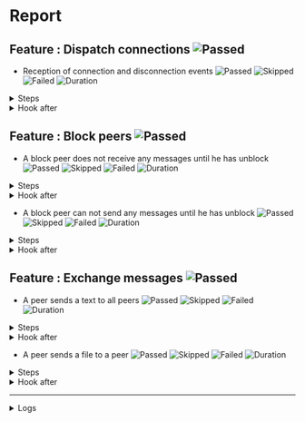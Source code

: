 # Report

## Feature : Dispatch connections ![Passed](https://img.shields.io/badge/Passed-green)

- Reception of connection and disconnection events ![Passed](https://img.shields.io/badge/18-Passed-green) ![Skipped](https://img.shields.io/badge/0-Skipped-yellow) ![Failed](https://img.shields.io/badge/0-Failed-red) ![Duration](https://img.shields.io/badge/7s-128ms-blue)

<details>
<summary>Steps</summary>

  - the following peers are started (line 4) ![Passed](https://img.shields.io/badge/Passed-green) ![Duration](https://img.shields.io/badge/3s-658ms-blue)
  - the peer "P1" connects to "P0" (line 10) ![Passed](https://img.shields.io/badge/Passed-green) ![Duration](https://img.shields.io/badge/0s-0ms-blue)
  - the peer "P0" receives (line 11) ![Passed](https://img.shields.io/badge/Passed-green) ![Duration](https://img.shields.io/badge/0s-4ms-blue)
  - the peer "P1" receives (line 14) ![Passed](https://img.shields.io/badge/Passed-green) ![Duration](https://img.shields.io/badge/0s-1ms-blue)
  - the peer "P2" connects to "P0" (line 17) ![Passed](https://img.shields.io/badge/Passed-green) ![Duration](https://img.shields.io/badge/0s-6ms-blue)
  - the peer "P0" receives (line 18) ![Passed](https://img.shields.io/badge/Passed-green) ![Duration](https://img.shields.io/badge/0s-3ms-blue)
  - the peer "P1" receives (line 21) ![Passed](https://img.shields.io/badge/Passed-green) ![Duration](https://img.shields.io/badge/0s-4ms-blue)
  - the peer "P2" receives (line 24) ![Passed](https://img.shields.io/badge/Passed-green) ![Duration](https://img.shields.io/badge/0s-6ms-blue)
  - the peer "P3" connects to "P0" (line 28) ![Passed](https://img.shields.io/badge/Passed-green) ![Duration](https://img.shields.io/badge/0s-2ms-blue)
  - the peer "P0" receives (line 29) ![Passed](https://img.shields.io/badge/Passed-green) ![Duration](https://img.shields.io/badge/0s-2ms-blue)
  - the peer "P1" receives (line 32) ![Passed](https://img.shields.io/badge/Passed-green) ![Duration](https://img.shields.io/badge/0s-1ms-blue)
  - the peer "P2" receives (line 35) ![Passed](https://img.shields.io/badge/Passed-green) ![Duration](https://img.shields.io/badge/1s-405ms-blue)
  - the peer "P3" receives (line 38) ![Passed](https://img.shields.io/badge/Passed-green) ![Duration](https://img.shields.io/badge/1s-5ms-blue)
  - the peer "P2" disconnects (line 43) ![Passed](https://img.shields.io/badge/Passed-green) ![Duration](https://img.shields.io/badge/0s-408ms-blue)
  - the peer "P0" receives (line 44) ![Passed](https://img.shields.io/badge/Passed-green) ![Duration](https://img.shields.io/badge/0s-6ms-blue)
  - the peer "P1" receives (line 47) ![Passed](https://img.shields.io/badge/Passed-green) ![Duration](https://img.shields.io/badge/0s-2ms-blue)
  - the peer "P3" receives (line 50) ![Passed](https://img.shields.io/badge/Passed-green) ![Duration](https://img.shields.io/badge/0s-2ms-blue)
  - the peer "P2" receives (line 53) ![Passed](https://img.shields.io/badge/Passed-green) ![Duration](https://img.shields.io/badge/0s-605ms-blue)
</details>



<details>
<summary>Hook after</summary>

- ![Passed](https://img.shields.io/badge/Passed-green) ![Duration](https://img.shields.io/badge/0s-405ms-blue)
</details>



## Feature : Block peers ![Passed](https://img.shields.io/badge/Passed-green)

- A block peer does not receive any messages until he has unblock ![Passed](https://img.shields.io/badge/17-Passed-green) ![Skipped](https://img.shields.io/badge/0-Skipped-yellow) ![Failed](https://img.shields.io/badge/0-Failed-red) ![Duration](https://img.shields.io/badge/6s-824ms-blue)

<details>
<summary>Steps</summary>

  - the following peers are started (line 4) ![Passed](https://img.shields.io/badge/Passed-green) ![Duration](https://img.shields.io/badge/3s-657ms-blue)
  - the peer "P1" connects to "P0" (line 9) ![Passed](https://img.shields.io/badge/Passed-green) ![Duration](https://img.shields.io/badge/0s-3ms-blue)
  - the peer "P1" receives (line 10) ![Passed](https://img.shields.io/badge/Passed-green) ![Duration](https://img.shields.io/badge/0s-1ms-blue)
  - the peer "P0" receives (line 13) ![Passed](https://img.shields.io/badge/Passed-green) ![Duration](https://img.shields.io/badge/0s-2ms-blue)
  - the peer "P2" connects to "P0" (line 16) ![Passed](https://img.shields.io/badge/Passed-green) ![Duration](https://img.shields.io/badge/0s-5ms-blue)
  - the peer "P1" receives (line 17) ![Passed](https://img.shields.io/badge/Passed-green) ![Duration](https://img.shields.io/badge/0s-3ms-blue)
  - the peer "P0" receives (line 20) ![Passed](https://img.shields.io/badge/Passed-green) ![Duration](https://img.shields.io/badge/0s-4ms-blue)
  - the peer "P2" receives (line 23) ![Passed](https://img.shields.io/badge/Passed-green) ![Duration](https://img.shields.io/badge/0s-5ms-blue)
  - the peer "P1" blocks the peer "P2" (line 27) ![Passed](https://img.shields.io/badge/Passed-green) ![Duration](https://img.shields.io/badge/0s-3ms-blue)
  - the peer "P2" receives (line 28) ![Passed](https://img.shields.io/badge/Passed-green) ![Duration](https://img.shields.io/badge/0s-1ms-blue)
  - the peer "P1" sends "I am a peer" to "all" (line 31) ![Passed](https://img.shields.io/badge/Passed-green) ![Duration](https://img.shields.io/badge/0s-403ms-blue)
  - the peer "P0" receives (line 32) ![Passed](https://img.shields.io/badge/Passed-green) ![Duration](https://img.shields.io/badge/1s-6ms-blue)
  - the peer "P2" does not receives (line 35) ![Passed](https://img.shields.io/badge/Passed-green) ![Duration](https://img.shields.io/badge/1s-407ms-blue)
  - the peer "P1" unblocks the peer "P2" (line 38) ![Passed](https://img.shields.io/badge/Passed-green) ![Duration](https://img.shields.io/badge/0s-6ms-blue)
  - the peer "P2" receives (line 39) ![Passed](https://img.shields.io/badge/Passed-green) ![Duration](https://img.shields.io/badge/0s-3ms-blue)
  - the peer "P1" sends "Hello" to "all" (line 42) ![Passed](https://img.shields.io/badge/Passed-green) ![Duration](https://img.shields.io/badge/0s-2ms-blue)
  - the peer "P2" receives (line 43) ![Passed](https://img.shields.io/badge/Passed-green) ![Duration](https://img.shields.io/badge/0s-304ms-blue)
</details>



<details>
<summary>Hook after</summary>

- ![Passed](https://img.shields.io/badge/Passed-green) ![Duration](https://img.shields.io/badge/0s-706ms-blue)
</details>


- A block peer can not send any messages until he has unblock ![Passed](https://img.shields.io/badge/17-Passed-green) ![Skipped](https://img.shields.io/badge/0-Skipped-yellow) ![Failed](https://img.shields.io/badge/0-Failed-red) ![Duration](https://img.shields.io/badge/6s-521ms-blue)

<details>
<summary>Steps</summary>

  - the following peers are started (line 48) ![Passed](https://img.shields.io/badge/Passed-green) ![Duration](https://img.shields.io/badge/3s-654ms-blue)
  - the peer "P1" connects to "P0" (line 53) ![Passed](https://img.shields.io/badge/Passed-green) ![Duration](https://img.shields.io/badge/0s-2ms-blue)
  - the peer "P1" receives (line 54) ![Passed](https://img.shields.io/badge/Passed-green) ![Duration](https://img.shields.io/badge/0s-2ms-blue)
  - the peer "P0" receives (line 57) ![Passed](https://img.shields.io/badge/Passed-green) ![Duration](https://img.shields.io/badge/0s-1ms-blue)
  - the peer "P2" connects to "P0" (line 60) ![Passed](https://img.shields.io/badge/Passed-green) ![Duration](https://img.shields.io/badge/0s-2ms-blue)
  - the peer "P1" receives (line 61) ![Passed](https://img.shields.io/badge/Passed-green) ![Duration](https://img.shields.io/badge/0s-7ms-blue)
  - the peer "P0" receives (line 64) ![Passed](https://img.shields.io/badge/Passed-green) ![Duration](https://img.shields.io/badge/0s-3ms-blue)
  - the peer "P2" receives (line 67) ![Passed](https://img.shields.io/badge/Passed-green) ![Duration](https://img.shields.io/badge/0s-6ms-blue)
  - the peer "P2" blocks the peer "P1" (line 71) ![Passed](https://img.shields.io/badge/Passed-green) ![Duration](https://img.shields.io/badge/0s-3ms-blue)
  - the peer "P1" receives (line 72) ![Passed](https://img.shields.io/badge/Passed-green) ![Duration](https://img.shields.io/badge/0s-2ms-blue)
  - the peer "P1" sends "I am a peer" to "all" (line 75) ![Passed](https://img.shields.io/badge/Passed-green) ![Duration](https://img.shields.io/badge/0s-1ms-blue)
  - the peer "P0" receives (line 76) ![Passed](https://img.shields.io/badge/Passed-green) ![Duration](https://img.shields.io/badge/0s-404ms-blue)
  - the peer "P2" does not receives (line 79) ![Passed](https://img.shields.io/badge/Passed-green) ![Duration](https://img.shields.io/badge/2s-6ms-blue)
  - the peer "P2" unblocks the peer "P1" (line 82) ![Passed](https://img.shields.io/badge/Passed-green) ![Duration](https://img.shields.io/badge/0s-406ms-blue)
  - the peer "P1" receives (line 83) ![Passed](https://img.shields.io/badge/Passed-green) ![Duration](https://img.shields.io/badge/0s-6ms-blue)
  - the peer "P1" sends "Hello" to "all" (line 86) ![Passed](https://img.shields.io/badge/Passed-green) ![Duration](https://img.shields.io/badge/0s-4ms-blue)
  - the peer "P2" receives (line 87) ![Passed](https://img.shields.io/badge/Passed-green) ![Duration](https://img.shields.io/badge/0s-2ms-blue)
</details>



<details>
<summary>Hook after</summary>

- ![Passed](https://img.shields.io/badge/Passed-green) ![Duration](https://img.shields.io/badge/1s-6ms-blue)
</details>



## Feature : Exchange messages ![Passed](https://img.shields.io/badge/Passed-green)

- A peer sends a text to all peers ![Passed](https://img.shields.io/badge/13-Passed-green) ![Skipped](https://img.shields.io/badge/0-Skipped-yellow) ![Failed](https://img.shields.io/badge/0-Failed-red) ![Duration](https://img.shields.io/badge/6s-101ms-blue)

<details>
<summary>Steps</summary>

  - the following peers are started (line 4) ![Passed](https://img.shields.io/badge/Passed-green) ![Duration](https://img.shields.io/badge/3s-654ms-blue)
  - the peer "P1" connects to "P0" (line 10) ![Passed](https://img.shields.io/badge/Passed-green) ![Duration](https://img.shields.io/badge/0s-3ms-blue)
  - the peer "P0" receives (line 11) ![Passed](https://img.shields.io/badge/Passed-green) ![Duration](https://img.shields.io/badge/0s-2ms-blue)
  - the peer "P2" connects to "P0" (line 14) ![Passed](https://img.shields.io/badge/Passed-green) ![Duration](https://img.shields.io/badge/0s-2ms-blue)
  - the peer "P0" receives (line 15) ![Passed](https://img.shields.io/badge/Passed-green) ![Duration](https://img.shields.io/badge/0s-6ms-blue)
  - the peer "P3" connects to "P0" (line 18) ![Passed](https://img.shields.io/badge/Passed-green) ![Duration](https://img.shields.io/badge/0s-3ms-blue)
  - the peer "P0" receives (line 19) ![Passed](https://img.shields.io/badge/Passed-green) ![Duration](https://img.shields.io/badge/0s-4ms-blue)
  - the peer "P2" receives (line 22) ![Passed](https://img.shields.io/badge/Passed-green) ![Duration](https://img.shields.io/badge/0s-6ms-blue)
  - the peer "P3" receives (line 27) ![Passed](https://img.shields.io/badge/Passed-green) ![Duration](https://img.shields.io/badge/0s-2ms-blue)
  - the peer "P1" sends "Hello all" to "all" (line 32) ![Passed](https://img.shields.io/badge/Passed-green) ![Duration](https://img.shields.io/badge/0s-2ms-blue)
  - the peer "P0" receives (line 33) ![Passed](https://img.shields.io/badge/Passed-green) ![Duration](https://img.shields.io/badge/0s-1ms-blue)
  - the peer "P2" receives (line 36) ![Passed](https://img.shields.io/badge/Passed-green) ![Duration](https://img.shields.io/badge/1s-406ms-blue)
  - the peer "P3" receives (line 39) ![Passed](https://img.shields.io/badge/Passed-green) ![Duration](https://img.shields.io/badge/1s-6ms-blue)
</details>



<details>
<summary>Hook after</summary>

- ![Passed](https://img.shields.io/badge/Passed-green) ![Duration](https://img.shields.io/badge/0s-406ms-blue)
</details>


- A peer sends a file to a peer ![Passed](https://img.shields.io/badge/11-Passed-green) ![Skipped](https://img.shields.io/badge/0-Skipped-yellow) ![Failed](https://img.shields.io/badge/0-Failed-red) ![Duration](https://img.shields.io/badge/3s-688ms-blue)

<details>
<summary>Steps</summary>

  - the following peers are started (line 44) ![Passed](https://img.shields.io/badge/Passed-green) ![Duration](https://img.shields.io/badge/3s-654ms-blue)
  - the peer "P1" connects to "P0" (line 50) ![Passed](https://img.shields.io/badge/Passed-green) ![Duration](https://img.shields.io/badge/0s-2ms-blue)
  - the peer "P0" receives (line 51) ![Passed](https://img.shields.io/badge/Passed-green) ![Duration](https://img.shields.io/badge/0s-3ms-blue)
  - the peer "P2" connects to "P0" (line 54) ![Passed](https://img.shields.io/badge/Passed-green) ![Duration](https://img.shields.io/badge/0s-2ms-blue)
  - the peer "P0" receives (line 55) ![Passed](https://img.shields.io/badge/Passed-green) ![Duration](https://img.shields.io/badge/0s-7ms-blue)
  - the peer "P3" connects to "P0" (line 58) ![Passed](https://img.shields.io/badge/Passed-green) ![Duration](https://img.shields.io/badge/0s-2ms-blue)
  - the peer "P0" receives (line 59) ![Passed](https://img.shields.io/badge/Passed-green) ![Duration](https://img.shields.io/badge/0s-5ms-blue)
  - the peer "P2" receives (line 62) ![Passed](https://img.shields.io/badge/Passed-green) ![Duration](https://img.shields.io/badge/0s-5ms-blue)
  - the peer "P3" receives (line 67) ![Passed](https://img.shields.io/badge/Passed-green) ![Duration](https://img.shields.io/badge/0s-1ms-blue)
  - the peer "P2" sends "file:/tests/test.txt" to "P1" (line 72) ![Passed](https://img.shields.io/badge/Passed-green) ![Duration](https://img.shields.io/badge/0s-1ms-blue)
  - the peer "P1" receives (line 73) ![Passed](https://img.shields.io/badge/Passed-green) ![Duration](https://img.shields.io/badge/0s-1ms-blue)
</details>



<details>
<summary>Hook after</summary>

- ![Passed](https://img.shields.io/badge/Passed-green) ![Duration](https://img.shields.io/badge/1s-407ms-blue)
</details>


---


<details>
<summary>Logs</summary>

```
  2023-10-09T09:10:06.236918Z  INFO rudp2plib::thread: Peer started on port 9000.
    at src/thread.rs:102

  2023-10-09T09:10:06.492124Z  INFO rudp2plib::thread: Peer started on port 9001.
    at src/thread.rs:102

  2023-10-09T09:10:06.759476Z  INFO rudp2plib::thread: Peer started on port 9002.
    at src/thread.rs:102

  2023-10-09T09:10:07.061703Z  INFO rudp2plib::thread: Peer started on port 9003.
    at src/thread.rs:102

  2023-10-09T09:10:07.135404Z  INFO rudp2plib::thread: Peer started on port 9100.
    at src/thread.rs:102

  2023-10-09T09:10:07.355990Z  INFO rudp2plib::thread: Peer started on port 9101.
    at src/thread.rs:102

  2023-10-09T09:10:07.515066Z  INFO rudp2plib::thread: Peer started on port 9102.
    at src/thread.rs:102

  2023-10-09T09:10:07.730699Z  INFO rudp2plib::thread: Peer started on port 9200.
    at src/thread.rs:102

  2023-10-09T09:10:07.806623Z  INFO rudp2plib::thread: Peer started on port 9201.
    at src/thread.rs:102

  2023-10-09T09:10:07.966498Z  INFO rudp2plib::thread: Peer started on port 9202.
    at src/thread.rs:102

  2023-10-09T09:10:08.095782Z  INFO rudp2plib::thread: Peer started on port 9300.
    at src/thread.rs:102

  2023-10-09T09:10:08.436876Z  INFO rudp2plib::thread: Peer started on port 9301.
    at src/thread.rs:102

  2023-10-09T09:10:08.555628Z  INFO rudp2plib::thread: Peer started on port 9302.
    at src/thread.rs:102

  2023-10-09T09:10:08.852557Z  INFO rudp2plib::thread: Peer started on port 9303.
    at src/thread.rs:102

  2023-10-09T09:10:09.135597Z  INFO rudp2plib::thread: Peer started on port 9400.
    at src/thread.rs:102

  2023-10-09T09:10:09.266438Z  INFO rudp2plib::thread: Peer started on port 9401.
    at src/thread.rs:102

  2023-10-09T09:10:09.408870Z  INFO rudp2plib::thread: Peer started on port 9402.
    at src/thread.rs:102

  2023-10-09T09:10:09.769698Z  INFO rudp2plib::thread: Peer started on port 9403.
    at src/thread.rs:102

  2023-10-09T09:10:09.805932Z  INFO rudp2plib::thread: Peer stopped on port 9402.
    at src/thread.rs:137

  2023-10-09T09:10:09.906923Z  INFO rudp2plib::thread: Peer stopped on port 9403.
    at src/thread.rs:137

  2023-10-09T09:10:10.007244Z  INFO rudp2plib::thread: Peer stopped on port 9400.
    at src/thread.rs:137

  2023-10-09T09:10:10.107540Z  INFO rudp2plib::thread: Peer stopped on port 9401.
    at src/thread.rs:137

  2023-10-09T09:10:12.219573Z  INFO rudp2plib::thread: Peer stopped on port 9302.
    at src/thread.rs:137

  2023-10-09T09:10:12.320162Z  INFO rudp2plib::thread: Peer stopped on port 9303.
    at src/thread.rs:137

  2023-10-09T09:10:12.420336Z  INFO rudp2plib::thread: Peer stopped on port 9301.
    at src/thread.rs:137

  2023-10-09T09:10:12.520684Z  INFO rudp2plib::thread: Peer stopped on port 9300.
    at src/thread.rs:137

  2023-10-09T09:10:12.637345Z  INFO rudp2plib::thread: Peer stopped on port 9202.
    at src/thread.rs:137

  2023-10-09T09:10:12.737835Z  INFO rudp2plib::thread: Peer stopped on port 9200.
    at src/thread.rs:137

  2023-10-09T09:10:12.838113Z  INFO rudp2plib::thread: Peer stopped on port 9201.
    at src/thread.rs:137

  2023-10-09T09:10:12.939878Z  INFO rudp2plib::thread: Peer stopped on port 9101.
    at src/thread.rs:137

  2023-10-09T09:10:13.040483Z  INFO rudp2plib::thread: Peer stopped on port 9102.
    at src/thread.rs:137

  2023-10-09T09:10:13.140669Z  INFO rudp2plib::thread: Peer stopped on port 9100.
    at src/thread.rs:137

  2023-10-09T09:10:13.242239Z  INFO rudp2plib::thread: Peer stopped on port 9000.
    at src/thread.rs:137

  2023-10-09T09:10:13.342363Z  INFO rudp2plib::thread: Peer stopped on port 9003.
    at src/thread.rs:137

  2023-10-09T09:10:13.442805Z  INFO rudp2plib::thread: Peer stopped on port 9002.
    at src/thread.rs:137

  2023-10-09T09:10:13.542940Z  INFO rudp2plib::thread: Peer stopped on port 9001.
    at src/thread.rs:137

  2023-10-09T09:10:06.236918Z  INFO rudp2plib::thread: Peer started on port 9000.
    at src/thread.rs:102

  2023-10-09T09:10:06.492124Z  INFO rudp2plib::thread: Peer started on port 9001.
    at src/thread.rs:102

  2023-10-09T09:10:06.759476Z  INFO rudp2plib::thread: Peer started on port 9002.
    at src/thread.rs:102

  2023-10-09T09:10:07.061703Z  INFO rudp2plib::thread: Peer started on port 9003.
    at src/thread.rs:102

  2023-10-09T09:10:07.135404Z  INFO rudp2plib::thread: Peer started on port 9100.
    at src/thread.rs:102

  2023-10-09T09:10:07.355990Z  INFO rudp2plib::thread: Peer started on port 9101.
    at src/thread.rs:102

  2023-10-09T09:10:07.515066Z  INFO rudp2plib::thread: Peer started on port 9102.
    at src/thread.rs:102

  2023-10-09T09:10:07.730699Z  INFO rudp2plib::thread: Peer started on port 9200.
    at src/thread.rs:102

  2023-10-09T09:10:07.806623Z  INFO rudp2plib::thread: Peer started on port 9201.
    at src/thread.rs:102

  2023-10-09T09:10:07.966498Z  INFO rudp2plib::thread: Peer started on port 9202.
    at src/thread.rs:102

  2023-10-09T09:10:08.095782Z  INFO rudp2plib::thread: Peer started on port 9300.
    at src/thread.rs:102

  2023-10-09T09:10:08.436876Z  INFO rudp2plib::thread: Peer started on port 9301.
    at src/thread.rs:102

  2023-10-09T09:10:08.555628Z  INFO rudp2plib::thread: Peer started on port 9302.
    at src/thread.rs:102

  2023-10-09T09:10:08.852557Z  INFO rudp2plib::thread: Peer started on port 9303.
    at src/thread.rs:102

  2023-10-09T09:10:09.135597Z  INFO rudp2plib::thread: Peer started on port 9400.
    at src/thread.rs:102

  2023-10-09T09:10:09.266438Z  INFO rudp2plib::thread: Peer started on port 9401.
    at src/thread.rs:102

  2023-10-09T09:10:09.408870Z  INFO rudp2plib::thread: Peer started on port 9402.
    at src/thread.rs:102

  2023-10-09T09:10:09.769698Z  INFO rudp2plib::thread: Peer started on port 9403.
    at src/thread.rs:102

  2023-10-09T09:10:09.805932Z  INFO rudp2plib::thread: Peer stopped on port 9402.
    at src/thread.rs:137

  2023-10-09T09:10:09.906923Z  INFO rudp2plib::thread: Peer stopped on port 9403.
    at src/thread.rs:137

  2023-10-09T09:10:10.007244Z  INFO rudp2plib::thread: Peer stopped on port 9400.
    at src/thread.rs:137

  2023-10-09T09:10:10.107540Z  INFO rudp2plib::thread: Peer stopped on port 9401.
    at src/thread.rs:137

  2023-10-09T09:10:12.219573Z  INFO rudp2plib::thread: Peer stopped on port 9302.
    at src/thread.rs:137

  2023-10-09T09:10:12.320162Z  INFO rudp2plib::thread: Peer stopped on port 9303.
    at src/thread.rs:137

  2023-10-09T09:10:12.420336Z  INFO rudp2plib::thread: Peer stopped on port 9301.
    at src/thread.rs:137

  2023-10-09T09:10:12.520684Z  INFO rudp2plib::thread: Peer stopped on port 9300.
    at src/thread.rs:137

  2023-10-09T09:10:12.637345Z  INFO rudp2plib::thread: Peer stopped on port 9202.
    at src/thread.rs:137

  2023-10-09T09:10:12.737835Z  INFO rudp2plib::thread: Peer stopped on port 9200.
    at src/thread.rs:137

  2023-10-09T09:10:12.838113Z  INFO rudp2plib::thread: Peer stopped on port 9201.
    at src/thread.rs:137

  2023-10-09T09:10:12.939878Z  INFO rudp2plib::thread: Peer stopped on port 9101.
    at src/thread.rs:137

  2023-10-09T09:10:13.040483Z  INFO rudp2plib::thread: Peer stopped on port 9102.
    at src/thread.rs:137

  2023-10-09T09:10:13.140669Z  INFO rudp2plib::thread: Peer stopped on port 9100.
    at src/thread.rs:137

  2023-10-09T09:10:13.242239Z  INFO rudp2plib::thread: Peer stopped on port 9000.
    at src/thread.rs:137

  2023-10-09T09:10:13.342363Z  INFO rudp2plib::thread: Peer stopped on port 9003.
    at src/thread.rs:137

  2023-10-09T09:10:13.442805Z  INFO rudp2plib::thread: Peer stopped on port 9002.
    at src/thread.rs:137

  2023-10-09T09:10:13.542940Z  INFO rudp2plib::thread: Peer stopped on port 9001.
    at src/thread.rs:137

  2023-10-09T09:10:06.236918Z  INFO rudp2plib::thread: Peer started on port 9000.
    at src/thread.rs:102

  2023-10-09T09:10:06.492124Z  INFO rudp2plib::thread: Peer started on port 9001.
    at src/thread.rs:102

  2023-10-09T09:10:06.759476Z  INFO rudp2plib::thread: Peer started on port 9002.
    at src/thread.rs:102

  2023-10-09T09:10:07.061703Z  INFO rudp2plib::thread: Peer started on port 9003.
    at src/thread.rs:102

  2023-10-09T09:10:07.135404Z  INFO rudp2plib::thread: Peer started on port 9100.
    at src/thread.rs:102

  2023-10-09T09:10:07.355990Z  INFO rudp2plib::thread: Peer started on port 9101.
    at src/thread.rs:102

  2023-10-09T09:10:07.515066Z  INFO rudp2plib::thread: Peer started on port 9102.
    at src/thread.rs:102

  2023-10-09T09:10:07.730699Z  INFO rudp2plib::thread: Peer started on port 9200.
    at src/thread.rs:102

  2023-10-09T09:10:07.806623Z  INFO rudp2plib::thread: Peer started on port 9201.
    at src/thread.rs:102

  2023-10-09T09:10:07.966498Z  INFO rudp2plib::thread: Peer started on port 9202.
    at src/thread.rs:102

  2023-10-09T09:10:08.095782Z  INFO rudp2plib::thread: Peer started on port 9300.
    at src/thread.rs:102

  2023-10-09T09:10:08.436876Z  INFO rudp2plib::thread: Peer started on port 9301.
    at src/thread.rs:102

  2023-10-09T09:10:08.555628Z  INFO rudp2plib::thread: Peer started on port 9302.
    at src/thread.rs:102

  2023-10-09T09:10:08.852557Z  INFO rudp2plib::thread: Peer started on port 9303.
    at src/thread.rs:102

  2023-10-09T09:10:09.135597Z  INFO rudp2plib::thread: Peer started on port 9400.
    at src/thread.rs:102

  2023-10-09T09:10:09.266438Z  INFO rudp2plib::thread: Peer started on port 9401.
    at src/thread.rs:102

  2023-10-09T09:10:09.408870Z  INFO rudp2plib::thread: Peer started on port 9402.
    at src/thread.rs:102

  2023-10-09T09:10:09.769698Z  INFO rudp2plib::thread: Peer started on port 9403.
    at src/thread.rs:102

  2023-10-09T09:10:09.805932Z  INFO rudp2plib::thread: Peer stopped on port 9402.
    at src/thread.rs:137

  2023-10-09T09:10:09.906923Z  INFO rudp2plib::thread: Peer stopped on port 9403.
    at src/thread.rs:137

  2023-10-09T09:10:10.007244Z  INFO rudp2plib::thread: Peer stopped on port 9400.
    at src/thread.rs:137

  2023-10-09T09:10:10.107540Z  INFO rudp2plib::thread: Peer stopped on port 9401.
    at src/thread.rs:137

  2023-10-09T09:10:12.219573Z  INFO rudp2plib::thread: Peer stopped on port 9302.
    at src/thread.rs:137

  2023-10-09T09:10:12.320162Z  INFO rudp2plib::thread: Peer stopped on port 9303.
    at src/thread.rs:137

  2023-10-09T09:10:12.420336Z  INFO rudp2plib::thread: Peer stopped on port 9301.
    at src/thread.rs:137

  2023-10-09T09:10:12.520684Z  INFO rudp2plib::thread: Peer stopped on port 9300.
    at src/thread.rs:137

  2023-10-09T09:10:12.637345Z  INFO rudp2plib::thread: Peer stopped on port 9202.
    at src/thread.rs:137

  2023-10-09T09:10:12.737835Z  INFO rudp2plib::thread: Peer stopped on port 9200.
    at src/thread.rs:137

  2023-10-09T09:10:12.838113Z  INFO rudp2plib::thread: Peer stopped on port 9201.
    at src/thread.rs:137

  2023-10-09T09:10:12.939878Z  INFO rudp2plib::thread: Peer stopped on port 9101.
    at src/thread.rs:137

  2023-10-09T09:10:13.040483Z  INFO rudp2plib::thread: Peer stopped on port 9102.
    at src/thread.rs:137

  2023-10-09T09:10:13.140669Z  INFO rudp2plib::thread: Peer stopped on port 9100.
    at src/thread.rs:137

  2023-10-09T09:10:13.242239Z  INFO rudp2plib::thread: Peer stopped on port 9000.
    at src/thread.rs:137

  2023-10-09T09:10:13.342363Z  INFO rudp2plib::thread: Peer stopped on port 9003.
    at src/thread.rs:137

  2023-10-09T09:10:13.442805Z  INFO rudp2plib::thread: Peer stopped on port 9002.
    at src/thread.rs:137

  2023-10-09T09:10:13.542940Z  INFO rudp2plib::thread: Peer stopped on port 9001.
    at src/thread.rs:137

  2023-10-09T09:10:06.236918Z  INFO rudp2plib::thread: Peer started on port 9000.
    at src/thread.rs:102

  2023-10-09T09:10:06.492124Z  INFO rudp2plib::thread: Peer started on port 9001.
    at src/thread.rs:102

  2023-10-09T09:10:06.759476Z  INFO rudp2plib::thread: Peer started on port 9002.
    at src/thread.rs:102

  2023-10-09T09:10:07.061703Z  INFO rudp2plib::thread: Peer started on port 9003.
    at src/thread.rs:102

  2023-10-09T09:10:07.135404Z  INFO rudp2plib::thread: Peer started on port 9100.
    at src/thread.rs:102

  2023-10-09T09:10:07.355990Z  INFO rudp2plib::thread: Peer started on port 9101.
    at src/thread.rs:102

  2023-10-09T09:10:07.515066Z  INFO rudp2plib::thread: Peer started on port 9102.
    at src/thread.rs:102

  2023-10-09T09:10:07.730699Z  INFO rudp2plib::thread: Peer started on port 9200.
    at src/thread.rs:102

  2023-10-09T09:10:07.806623Z  INFO rudp2plib::thread: Peer started on port 9201.
    at src/thread.rs:102

  2023-10-09T09:10:07.966498Z  INFO rudp2plib::thread: Peer started on port 9202.
    at src/thread.rs:102

  2023-10-09T09:10:08.095782Z  INFO rudp2plib::thread: Peer started on port 9300.
    at src/thread.rs:102

  2023-10-09T09:10:08.436876Z  INFO rudp2plib::thread: Peer started on port 9301.
    at src/thread.rs:102

  2023-10-09T09:10:08.555628Z  INFO rudp2plib::thread: Peer started on port 9302.
    at src/thread.rs:102

  2023-10-09T09:10:08.852557Z  INFO rudp2plib::thread: Peer started on port 9303.
    at src/thread.rs:102

  2023-10-09T09:10:09.135597Z  INFO rudp2plib::thread: Peer started on port 9400.
    at src/thread.rs:102

  2023-10-09T09:10:09.266438Z  INFO rudp2plib::thread: Peer started on port 9401.
    at src/thread.rs:102

  2023-10-09T09:10:09.408870Z  INFO rudp2plib::thread: Peer started on port 9402.
    at src/thread.rs:102

  2023-10-09T09:10:09.769698Z  INFO rudp2plib::thread: Peer started on port 9403.
    at src/thread.rs:102

  2023-10-09T09:10:09.805932Z  INFO rudp2plib::thread: Peer stopped on port 9402.
    at src/thread.rs:137

  2023-10-09T09:10:09.906923Z  INFO rudp2plib::thread: Peer stopped on port 9403.
    at src/thread.rs:137

  2023-10-09T09:10:10.007244Z  INFO rudp2plib::thread: Peer stopped on port 9400.
    at src/thread.rs:137

  2023-10-09T09:10:10.107540Z  INFO rudp2plib::thread: Peer stopped on port 9401.
    at src/thread.rs:137

  2023-10-09T09:10:12.219573Z  INFO rudp2plib::thread: Peer stopped on port 9302.
    at src/thread.rs:137

  2023-10-09T09:10:12.320162Z  INFO rudp2plib::thread: Peer stopped on port 9303.
    at src/thread.rs:137

  2023-10-09T09:10:12.420336Z  INFO rudp2plib::thread: Peer stopped on port 9301.
    at src/thread.rs:137

  2023-10-09T09:10:12.520684Z  INFO rudp2plib::thread: Peer stopped on port 9300.
    at src/thread.rs:137

  2023-10-09T09:10:06.236918Z  INFO rudp2plib::thread: Peer started on port 9000.
    at src/thread.rs:102

  2023-10-09T09:10:06.492124Z  INFO rudp2plib::thread: Peer started on port 9001.
    at src/thread.rs:102

  2023-10-09T09:10:06.759476Z  INFO rudp2plib::thread: Peer started on port 9002.
    at src/thread.rs:102

  2023-10-09T09:10:07.061703Z  INFO rudp2plib::thread: Peer started on port 9003.
    at src/thread.rs:102

  2023-10-09T09:10:07.135404Z  INFO rudp2plib::thread: Peer started on port 9100.
    at src/thread.rs:102

  2023-10-09T09:10:07.355990Z  INFO rudp2plib::thread: Peer started on port 9101.
    at src/thread.rs:102

  2023-10-09T09:10:07.515066Z  INFO rudp2plib::thread: Peer started on port 9102.
    at src/thread.rs:102

  2023-10-09T09:10:07.730699Z  INFO rudp2plib::thread: Peer started on port 9200.
    at src/thread.rs:102

  2023-10-09T09:10:07.806623Z  INFO rudp2plib::thread: Peer started on port 9201.
    at src/thread.rs:102

  2023-10-09T09:10:07.966498Z  INFO rudp2plib::thread: Peer started on port 9202.
    at src/thread.rs:102

  2023-10-09T09:10:08.095782Z  INFO rudp2plib::thread: Peer started on port 9300.
    at src/thread.rs:102

  2023-10-09T09:10:08.436876Z  INFO rudp2plib::thread: Peer started on port 9301.
    at src/thread.rs:102

  2023-10-09T09:10:08.555628Z  INFO rudp2plib::thread: Peer started on port 9302.
    at src/thread.rs:102

  2023-10-09T09:10:08.852557Z  INFO rudp2plib::thread: Peer started on port 9303.
    at src/thread.rs:102

  2023-10-09T09:10:09.135597Z  INFO rudp2plib::thread: Peer started on port 9400.
    at src/thread.rs:102

  2023-10-09T09:10:09.266438Z  INFO rudp2plib::thread: Peer started on port 9401.
    at src/thread.rs:102

  2023-10-09T09:10:09.408870Z  INFO rudp2plib::thread: Peer started on port 9402.
    at src/thread.rs:102

  2023-10-09T09:10:09.769698Z  INFO rudp2plib::thread: Peer started on port 9403.
    at src/thread.rs:102

  2023-10-09T09:10:09.805932Z  INFO rudp2plib::thread: Peer stopped on port 9402.
    at src/thread.rs:137

  2023-10-09T09:10:09.906923Z  INFO rudp2plib::thread: Peer stopped on port 9403.
    at src/thread.rs:137

  2023-10-09T09:10:10.007244Z  INFO rudp2plib::thread: Peer stopped on port 9400.
    at src/thread.rs:137

  2023-10-09T09:10:10.107540Z  INFO rudp2plib::thread: Peer stopped on port 9401.
    at src/thread.rs:137


```
</details>

